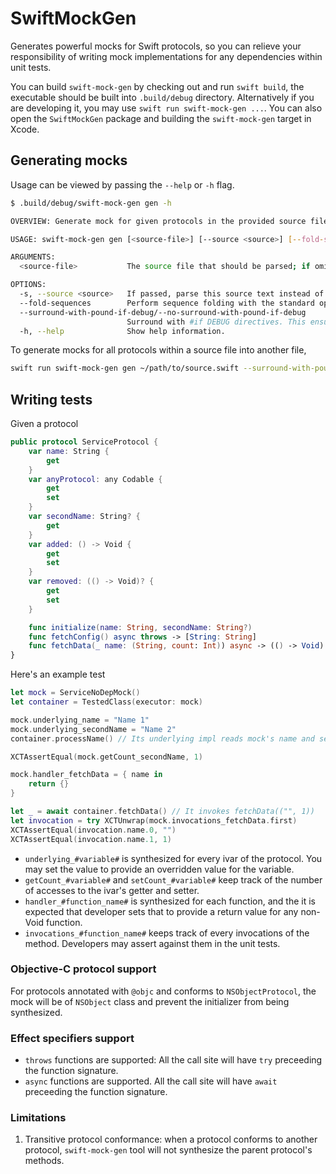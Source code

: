 # SwiftMockGen

Generates powerful mocks for Swift protocols, so you can relieve your responsibility of writing mock implementations for any dependencies within unit tests.

You can build `swift-mock-gen` by checking out and run `swift build`, the executable should be built into `.build/debug` directory.
Alternatively if you are developing it, you may use `swift run swift-mock-gen ...`.
You can also open the `SwiftMockGen` package and building the `swift-mock-gen` target in Xcode.

## Generating mocks
Usage can be viewed by passing the `--help` or `-h` flag.
```bash
$ .build/debug/swift-mock-gen gen -h

OVERVIEW: Generate mock for given protocols in the provided source files.

USAGE: swift-mock-gen gen [<source-file>] [--source <source>] [--fold-sequences] [--surround-with-pound-if-debug] [--no-surround-with-pound-if-debug]

ARGUMENTS:
  <source-file>           The source file that should be parsed; if omitted, use stdin

OPTIONS:
  -s, --source <source>   If passed, parse this source text instead of reading source file
  --fold-sequences        Perform sequence folding with the standard operators
  --surround-with-pound-if-debug/--no-surround-with-pound-if-debug
                          Surround with #if DEBUG directives. This ensures the mock only be included in DEBUG targets. (default: --no-surround-with-pound-if-debug)
  -h, --help              Show help information.

```
To generate mocks for all protocols within a source file into another file,
```bash
swift run swift-mock-gen gen ~/path/to/source.swift --surround-with-pound-if-debug >> ~/path/to/source.mock.swift
```

## Writing tests

Given a protocol

```swift
public protocol ServiceProtocol {
    var name: String {
        get
    }
    var anyProtocol: any Codable {
        get
        set
    }
    var secondName: String? {
        get
    }
    var added: () -> Void {
        get
        set
    }
    var removed: (() -> Void)? {
        get
        set
    }

    func initialize(name: String, secondName: String?)
    func fetchConfig() async throws -> [String: String]
    func fetchData(_ name: (String, count: Int)) async -> (() -> Void)
}
```

Here's an example test
```swift
let mock = ServiceNoDepMock()
let container = TestedClass(executor: mock)

mock.underlying_name = "Name 1"
mock.underlying_secondName = "Name 2"
container.processName() // Its underlying impl reads mock's name and secondName properties

XCTAssertEqual(mock.getCount_secondName, 1)

mock.handler_fetchData = { name in
    return {}
}

let _ = await container.fetchData() // It invokes fetchData(("", 1))
let invocation = try XCTUnwrap(mock.invocations_fetchData.first)
XCTAssertEqual(invocation.name.0, "")
XCTAssertEqual(invocation.name.1, 1)
```

- `underlying_#variable#` is synthesized for every ivar of the protocol. You may set the value to provide an overridden value for the variable.
- `getCount_#variable#` and `setCount_#variable#` keep track of the number of accesses to the ivar's getter and setter.
- `handler_#function_name#` is synthesized for each function, and the it is expected that developer sets that to provide a return value for any non-Void function.
- `invocations_#function_name#` keeps track of every invocations of the method. Developers may assert against them in the unit tests.

### Objective-C protocol support
For protocols annotated with `@objc` and conforms to `NSObjectProtocol`, the mock will be of `NSObject` class and prevent the initializer from being synthesized.

### Effect specifiers support
- `throws` functions are supported: All the call site will have `try` preceeding the function signature.
- `async` functions are supported. All the call site will have `await` preceeding the function signature.

### Limitations
1. Transitive protocol conformance: when a protocol conforms to another protocol, `swift-mock-gen` tool will not synthesize the parent protocol's methods.
